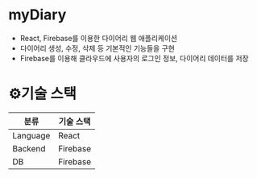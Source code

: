 # myDiary
- React, Firebase를 이용한 다이어리 웹 애플리케이션
- 다이어리 생성, 수정, 삭제 등 기본적인 기능들을 구현
- Firebase를 이용해 클라우드에 사용자의 로그인 정보, 다이어리 데이터를 저장

# ⚙️**기술 스택**
| 분류  | 기술 스택  |
|-------|------------|
| Language  | React  |
|  Backend  | Firebase  |
|  DB      |  Firebase  |
